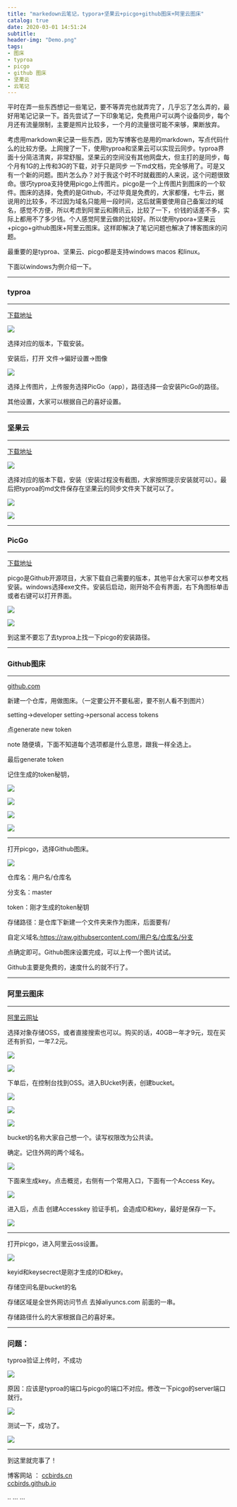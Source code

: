 ```yaml
---
title: "markedown云笔记，typora+坚果云+picgo+github图床+阿里云图床"
catalog: true
date: 2020-03-01 14:51:24
subtitle: 
header-img: "Demo.png"
tags:
- 图床
- typroa
- picgo 
- github 图床
- 坚果云
- 云笔记
---
```



平时在弄一些东西想记一些笔记，要不等弄完也就弄完了，几乎忘了怎么弄的，最好用笔记记录一下。首先尝试了一下印象笔记，免费用户可以两个设备同步，每个月还有流量限制，主要是照片比较多，一个月的流量很可能不来够，果断放弃。

考虑用markdown来记录一些东西，因为写博客也是用的markdown，写点代码什么的比较方便。上网搜了一下，使用typroa和坚果云可以实现云同步。typroa界面十分简洁清爽，非常舒服。坚果云的空间没有其他网盘大，但主打的是同步，每个月有1G的上传和3G的下载，对于只是同步 一下md文档，完全够用了。可是又有一个新的问题。图片怎么办？对于我这个时不时就截图的人来说，这个问题很致命。很巧typroa支持使用picgo上传图片。picgo是一个上传图片到图床的一个软件。图床的选择，免费的是Github，不过毕竟是免费的，大家都懂，七牛云，据说用的比较多，不过因为域名只能用一段时间，这后就需要使用自己备案过的域名，感觉不方便，所以考虑到阿里云和腾讯云，比较了一下，价钱的话差不多，实际上都用不了多少钱。个人感觉阿里云做的比较好。所以使用typora+坚果云+picgo+github图床+阿里云图床。这样即解决了笔记问题也解决了博客图床的问题。

最重要的是typroa、坚果云、picgo都是支持windows macos 和linux。

下面以windows为例介绍一下。

---

### typroa

---

[下载地址](https://typora.io/)

![](https://ccbirds-blog.oss-cn-beijing.aliyuncs.com/blog_img/typroadownload.png)

选择对应的版本，下载安装。

安装后，打开 文件->偏好设置->图像

![](https://ccbirds-blog.oss-cn-beijing.aliyuncs.com/blog_img/typroa-img1.png)

选择上传图片，上传服务选择PicGo（app），路径选择一会安装PicGo的路径。

其他设置，大家可以根据自己的喜好设置。

---

### 坚果云

---

[下载地址](https://www.jianguoyun.com/s/downloads)

![](https://ccbirds-blog.oss-cn-beijing.aliyuncs.com/blog_img/坚果云下载.png)

选择对应的版本下载，安装（安装过程没有截图，大家按照提示安装就可以）。最后把typroa的md文件保存在坚果云的同步文件夹下就可以了。

![](https://ccbirds-blog.oss-cn-beijing.aliyuncs.com/blog_img/坚果云.png)

![](https://ccbirds-blog.oss-cn-beijing.aliyuncs.com/blog_img/坚果云同步.png)



---

### PicGo

---

[下载地址](https://molunerfinn.com/PicGo/)

picgo是Github开源项目，大家下载自己需要的版本，其他平台大家可以参考文档安装。windows选择exe文件。安装后启动，刚开始不会有界面，右下角图标单击或者右键可以打开界面。

![](https://ccbirds-blog.oss-cn-beijing.aliyuncs.com/blog_img/picgo—download.png)

![](https://ccbirds-blog.oss-cn-beijing.aliyuncs.com/blog_img/picgo1.png)

到这里不要忘了去typroa上找一下picgo的安装路径。

---

### Github图床

---

[github.com](https://github.com/)

新建一个仓库，用做图床。（一定要公开不要私密，要不别人看不到图片）

setting->developer setting->personal access tokens

点generate new token

note 随便填，下面不知道每个选项都是什么意思，跟我一样全选上。

最后generate token

记住生成的token秘钥，

![](https://ccbirds-blog.oss-cn-beijing.aliyuncs.com/blog_img/github_setting1.png)

![](https://ccbirds-blog.oss-cn-beijing.aliyuncs.com/blog_img/github_setting2.png)

![](https://ccbirds-blog.oss-cn-beijing.aliyuncs.com/blog_img/github_setting3.png)

![](https://ccbirds-blog.oss-cn-beijing.aliyuncs.com/blog_img/github_setting4.png)

---

打开picgo，选择Github图床。

![](https://ccbirds-blog.oss-cn-beijing.aliyuncs.com/blog_img/picgo-github.png)

仓库名：用户名/仓库名

分支名：master

token：刚才生成的token秘钥

存储路径：是仓库下新建一个文件夹来作为图床，后面要有/

自定义域名;https://raw.githubsercontent.com/用户名/仓库名/分支

点确定即可。Github图床设置完成，可以上传一个图片试试。

Github主要是免费的，速度什么的就不行了。

---

### 阿里云图床

---

[阿里云网址](https://cn.aliyun.com/)

选择对象存储OSS，或者直接搜索也可以。购买的话，40GB一年才9元，现在买还有折扣，一年7.2元。

![](https://ccbirds-blog.oss-cn-beijing.aliyuncs.com/blog_img/aliyun_oss1.png)

![](https://ccbirds-blog.oss-cn-beijing.aliyuncs.com/blog_img/aliyun_oss2.png)

下单后，在控制台找到OSS。进入BUcket列表，创建bucket。

![](https://ccbirds-blog.oss-cn-beijing.aliyuncs.com/blog_img/aliyun_oss3.png)

![](https://ccbirds-blog.oss-cn-beijing.aliyuncs.com/blog_img/aliyun_oss5.png)

![](https://ccbirds-blog.oss-cn-beijing.aliyuncs.com/blog_img/aliyun_oss6.png)

bucket的名称大家自己想一个。读写权限改为公共读。

确定。记住外网的两个域名。

![](https://ccbirds-blog.oss-cn-beijing.aliyuncs.com/blog_img/aliyun_oss7.png)

下面来生成key。点击概览，右侧有一个常用入口，下面有一个Access Key。

![](https://ccbirds-blog.oss-cn-beijing.aliyuncs.com/blog_img/aliyun_oss8.png)

进入后，点击   创建Accesskey   验证手机，会造成ID和key，最好是保存一下。

![](https://ccbirds-blog.oss-cn-beijing.aliyuncs.com/blog_img/aliyun_oss9.png)

---

打开picgo，进入阿里云oss设置。

![](https://ccbirds-blog.oss-cn-beijing.aliyuncs.com/blog_img/picgo-aliyun.png)

keyid和keysecrect是刚才生成的ID和key。

存储空间名是bucket的名

存储区域是全世外网访问节点 去掉aliyuncs.com 前面的一串。

存储路径什么的大家根据自己的喜好来。

---

### 问题：

typroa验证上传时，不成功

![](https://ccbirds-blog.oss-cn-beijing.aliyuncs.com/blog_img/typroa_upload.png)

原因：应该是typroa的端口与picgo的端口不对应。修改一下picgo的server端口就行。

![](https://ccbirds-blog.oss-cn-beijing.aliyuncs.com/blog_img/picgo-server.png)

测试一下，成功了。

![](https://ccbirds-blog.oss-cn-beijing.aliyuncs.com/blog_img/typroa-upload1.png)

---

到这里就完事了！

博客网站  ：
[ccbirds.cn](http://ccbirds.cn)   
[ccbirds.github.io](https://ccbirds.github.io/)






<div id="gitalk-container"></div>
<link rel="stylesheet" href="https://cdn.jsdelivr.net/npm/gitalk@1/dist/gitalk.css">
<script src="https://cdn.jsdelivr.net/npm/gitalk@1/dist/gitalk.min.js"></script>
<script src="/js/md5.min.js"></script>
<script >
var gitalk = new Gitalk({
  clientID: '30ef5ef3ee69767d3c66',
  clientSecret: '89eb8a0b3782e394a2ef7d8901770a7d5327dc23',
  repo: 'ccbirds.github.io',
  owner: 'ccbirds',
  admin: ['ccbirds'],
  id: md5(location.pathname),      // Ensure uniqueness and length less than 50
  distractionFreeMode: false  // Facebook-like distraction free mode
})
gitalk.render('gitalk-container')
</script>



<head>
    ..
    <script src='//unpkg.com/valine/dist/Valine.min.js'></script>
    ...
</head>
<body>
    ...
    <div id="vcomments"></div>
    <script>
        new Valine({
            el: '#vcomments' ,
	    appId: 'vXidTKzEclYBf4IxomY5Vqo5-gzGzoHsz',
    	    appKey: 'YYe3hk4yLV5lQ3M5oO7tHE6t',
            notify:false, 
            verify:false, 
            avatar:'mp', 
            placeholder: 'ヾﾉ≧∀≦)o来啊，快活啊' 
        })
    </script>
</body>